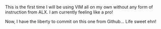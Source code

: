 This is the first time I will be using VIM all on my own without any form of instruction from ALX. I am currently feeling like a pro!

Now, I have the liberty to commit on this one from Github... Life sweet ehn!
